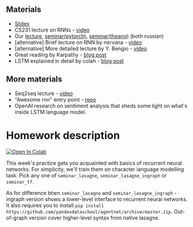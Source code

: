 ## Materials
* [Slides](https://yadi.sk/i/-Iqdhg483GDyoN)
* CS231 lecture on RNNs - [video](https://www.youtube.com/watch?v=iX5V1WpxxkY)
* Our [lecture](https://yadi.sk/i/XHmT5hO53GcCKV), [seminar(pytorch)](https://yadi.sk/i/nCch5I8S3TsXh5), [seminar(theano)](https://yadi.sk/i/19twHESN3GcGKQ) (both russian)
* [alternative] Brief lecture on RNN by nervana - [video](https://www.youtube.com/watch?v=Ukgii7Yd_cU)
* [alternative] More detailed lecture by Y. Bengio - [video](https://www.youtube.com/watch?v=xK-bzjIQkmM)
* Great reading by Karpathy - [blog post](http://karpathy.github.io/2015/05/21/rnn-effectiveness/)
* LSTM explained in detail by colah - [blog post](http://colah.github.io/posts/2015-08-Understanding-LSTMs/)

## More materials
* Seq2seq lecture - [video](https://www.youtube.com/watch?v=G5RY_SUJih4)
* "Awesome rnn" entry point - [repo](https://github.com/kjw0612/awesome-rnn)
* OpenAI research on sentiment analysis that sheds some light on what's inside LSTM language model.

# Homework description
[![Open In Colab](https://colab.research.google.com/assets/colab-badge.svg)](https://colab.research.google.com/github/yandexdataschool/Practical_RL/blob/master/week07_%5Brecap%5D_rnn/seminar_pytorch.ipynb)

This week's practice gets you acquainted with basics of recurrent neural networks. For simplicity, we'll train them on character language modelling task. Pick any one of `seminar_lasagne`, `seminar_lasagne_ingraph` or `seminar_tf`.

As for difference btwn `seminar_lasagne` and `seminar_lasagne_ingraph` - ingraph version shows a lower-level interface to recurrent neural networks. It also requires you to install `pip install https://github.com/yandexdataschool/agentnet/archive/master.zip`. Out-of-graph version cover higher-level syntax from native lasagne.
